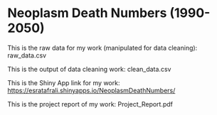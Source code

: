 # Neoplasm Death Numbers (1990-2050)
This is the raw data for my work (manipulated for data cleaning): raw_data.csv



This is the output of data cleaning work: clean_data.csv



This is the Shiny App link for my work: https://esratafrali.shinyapps.io/NeoplasmDeathNumbers/



This is the project report of my work: Project_Report.pdf
